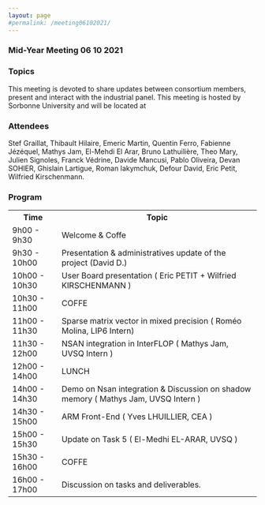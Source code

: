 ```yaml
---
layout: page
#permalink: /meeting06102021/
---
```

### Mid-Year Meeting 06 10 2021

### Topics
This meeting is devoted to share updates between consortium members, present and interact with the industrial panel. 
This meeting is hosted by Sorbonne University and will be located at 

### Attendees
Stef Graillat, Thibault Hilaire, Emeric Martin, Quentin Ferro, Fabienne Jézéquel, Mathys Jam, El-Mehdi El Arar, Bruno Lathuilière, Theo Mary, Julien Signoles, Franck Védrine, Davide Mancusi, Pablo Oliveira, Devan SOHIER, Ghislain Lartigue, Roman Iakymchuk, 
Defour David, Eric Petit, Wilfried Kirschenmann.

### Program
<table>
<tr>
<th> Time </th>
<th> Topic </th>
</tr>

<tr>
<td>9h00 - 9h30</td>
<td>Welcome & Coffe </td>
</tr>

<tr>
<td>9h30 - 10h00</td>
<td> Presentation & administratives update of the project (David D.) </td>
</tr>

<tr>
<td>10h00 - 10h30</td>
<td> User Board presentation ( Eric PETIT + Wilfried KIRSCHENMANN )</td>
</tr>

<tr>
<td>10h30 - 11h00</td>
<td> COFFE </td>
</tr>

<tr>
<td>11h00 - 11h30</td>
<td> Sparse matrix vector in mixed precision ( Roméo Molina, LIP6 Intern)</td>
</tr>

<tr>
<td>11h30 - 12h00</td>
<td> NSAN integration in InterFLOP ( Mathys Jam, UVSQ Intern )</td>
</tr>

<tr>
<td>12h00 - 14h00</td>
<td> LUNCH </td>
</tr>

<tr>
<td>14h00 - 14h30</td>
<td> Demo on Nsan integration & Discussion on shadow memory ( Mathys Jam, UVSQ Intern ) </td>
</tr>

<tr>
<td>14h30 - 15h00</td>
<td> ARM Front-End ( Yves LHUILLIER, CEA )</td>
</tr>

<tr>
<td>15h00 - 15h30</td>
<td> Update on Task 5 ( El-Medhi EL-ARAR, UVSQ )</td>
</tr>

<tr>
<td>15h30 - 16h00</td>
<td> COFFE </td>
</tr>

<tr>
<td>16h00 - 17h00</td>
<td> Discussion on tasks and deliverables. </td>
</tr>

</table>

